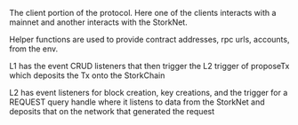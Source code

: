 The client portion of the protocol. Here one of the clients interacts with a mainnet and another interacts with the StorkNet. 

Helper functions are used to provide contract addresses, rpc urls, accounts, from the env.

L1 has the event CRUD listeners that then trigger the L2 trigger of proposeTx which deposits the Tx onto the StorkChain

L2 has event listeners for block creation, key creations, and the trigger for a REQUEST query handle where it listens to data from the StorkNet and deposits that on the network that generated the request

